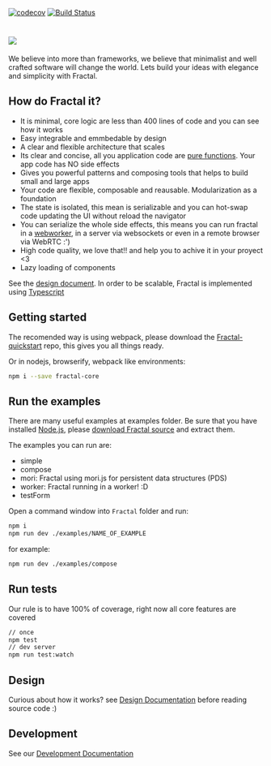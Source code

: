 [![codecov](https://codecov.io/gh/fractalPlatform/Fractal/branch/master/graph/badge.svg)](https://codecov.io/gh/fractalPlatform/Fractal)
[![Build Status](https://travis-ci.org/fractalPlatform/Fractal.svg?branch=master)](https://travis-ci.org/fractalPlatform/Fractal)
# <img src="https://github.com/fractalPlatform/Fractal/blob/master/assets/FractalLogo.png">
We believe into more than frameworks, we believe that minimalist and well crafted software will change the world. Lets build your ideas with elegance and simplicity with Fractal.

## How do Fractal it?

- It is minimal, core logic are less than 400 lines of code and you can see how it works
- Easy integrable and emmbedable by design
- A clear and flexible architecture that scales
- Its clear and concise, all you application code are [pure functions](https://en.wikipedia.org/wiki/Pure_function). Your app code has NO side effects
- Gives you powerful patterns and composing tools that helps to build small and large apps
- Your code are flexible, composable and reausable. Modularization as a foundation
- The state is isolated, this mean is serializable and you can hot-swap code updating the UI without reload the navigator
- You can serialize the whole side effects, this means you can run fractal in a [webworker](https://github.com/fractalPlatform/Fractal/blob/master/examples/worker/index.ts), in a server via websockets or even in a remote browser via WebRTC :')
- High code quality, we love that!! and help you to achive it in your proyect <3
- Lazy loading of components

See the [design document](https://github.com/fractalPlatform/Fractal/blob/master/DESIGN.md). In order to be scalable, Fractal is implemented using [Typescript](https://www.typescriptlang.org/)

## Getting started

The recomended way is using webpack, please download the [Fractal-quickstart](https://github.com/fractalPlatform/Fractal-quickstart) repo, this gives you all things ready.

Or in nodejs, browserify, webpack like environments:

```bash
npm i --save fractal-core
```

## Run the examples

There are many useful examples at examples folder. Be sure that you have installed [Node.js](https://nodejs.org/en/), please [download Fractal source](https://github.com/fractalPlatform/Fractal/archive/master.zip) and extract them.

The examples you can run are:

- simple
- compose
- mori: Fractal using mori.js for persistent data structures (PDS)
- worker: Fractal running in a worker! :D
- testForm

Open a command window into `Fractal` folder and run:

```bash
npm i
npm run dev ./examples/NAME_OF_EXAMPLE
```
for example:

```bash
npm run dev ./examples/compose
```

## Run tests

Our rule is to have 100% of coverage, right now all core features are covered

```bash
// once
npm test
// dev server
npm run test:watch
```

## Design

Curious about how it works? see [Design Documentation](https://github.com/fractalPlatform/Fractal/blob/master/DESIGN.md) before reading source code :)

## Development

See our [Development Documentation](https://github.com/fractalPlatform/Fractal/blob/master/DEVELOPMENT.md)
